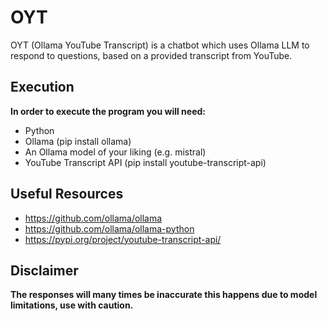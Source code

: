 # OYT

OYT (Ollama YouTube Transcript) is a chatbot which uses Ollama LLM to respond to questions, based on a provided transcript from YouTube.

## Execution

**In order to execute the program you will need:**

- Python
- Ollama (pip install ollama)
- An Ollama model of your liking (e.g. mistral)
- YouTube Transcript API (pip install youtube-transcript-api)

## Useful Resources

- <https://github.com/ollama/ollama>
- <https://github.com/ollama/ollama-python>
- <https://pypi.org/project/youtube-transcript-api/>

## Disclaimer

**The responses will many times be inaccurate this happens due to model limitations, use with caution.**
